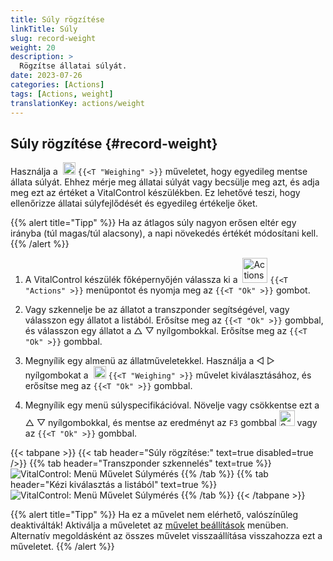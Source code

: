 ```yaml
---
title: Súly rögzítése
linkTitle: Súly
slug: record-weight
weight: 20
description: >
  Rögzítse állatai súlyát.
date: 2023-07-26
categories: [Actions]
tags: [Actions, weight]
translationKey: actions/weight
---
```


## Súly rögzítése {#record-weight}
Használja a &nbsp;<img src="/icons/actions/weight.svg" width="20" align="bottom" alt="Weighing" /> `{{<T "Weighing" >}}` műveletet, hogy egyedileg mentse állata súlyát. Ehhez mérje meg állatai súlyát vagy becsülje meg azt, és adja meg ezt az értéket a VitalControl készülékben. Ez lehetővé teszi, hogy ellenőrizze állatai súlyfejlődését és egyedileg értékelje őket.

{{% alert title="Tipp" %}}
Ha az átlagos súly nagyon erősen eltér egy irányba (túl magas/túl alacsony), a napi növekedés értékét módosítani kell.
{{% /alert %}}

1. A VitalControl készülék főképernyőjén válassza ki a &nbsp;<img src="/icons/actions.svg" width="40" align="bottom" alt="Actions" /> `{{<T "Actions" >}}` menüpontot és nyomja meg az `{{<T "Ok" >}}` gombot.

2. Vagy szkennelje be az állatot a transzponder segítségével, vagy válasszon egy állatot a listából. Erősítse meg az `{{<T "Ok" >}}` gombbal, és válasszon egy állatot a △ ▽ nyílgombokkal. Erősítse meg az `{{<T "Ok" >}}` gombbal.

3. Megnyílik egy almenü az állatműveletekkel. Használja a ◁ ▷ nyílgombokat a &nbsp;<img src="/icons/actions/weight.svg" width="20" align="bottom" alt="Weighing" /> `{{<T "Weighing" >}}` művelet kiválasztásához, és erősítse meg az `{{<T "Ok" >}}` gombbal.

4. Megnyílik egy menü súlyspecifikációval. Növelje vagy csökkentse ezt a △ ▽ nyílgombokkal, és mentse az eredményt az `F3` gombbal <img src="/icons/footer/save.svg" width="25" align="bottom" alt="Save" /> vagy az `{{<T "Ok" >}}` gombbal.

{{< tabpane >}}
{{< tab header="Súly rögzítése:" text=true disabled=true />}}
{{% tab header="Transzponder szkennelés" text=true %}}
  ![VitalControl: Menü Művelet Súlymérés](../images/weighing-scan.png "Súlymérés")
{{% /tab %}}
{{% tab header="Kézi kiválasztás a listából" text=true %}}
  ![VitalControl: Menü Művelet Súlymérés](../images/weighing.png "Súlymérés")
{{% /tab %}}
{{< /tabpane >}}

{{% alert title="Tipp" %}}
Ha ez a művelet nem elérhető, valószínűleg deaktiválták! Aktiválja a műveletet az [művelet beállítások](../setting/) menüben. Alternatív megoldásként az összes művelet visszaállítása visszahozza ezt a műveletet.
{{% /alert %}}


